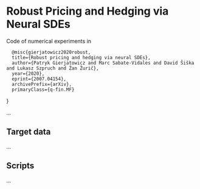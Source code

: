 # Robust Pricing and Hedging via Neural SDEs

Code of numerical experiments in

      @misc{gierjatowicz2020robust,
      title={Robust pricing and hedging via neural SDEs},
      author={Patryk Gierjatowicz and Marc Sabate-Vidales and David Šiška and Lukasz Szpruch and Žan Žurič},
      year={2020},
      eprint={2007.04154},
      archivePrefix={arXiv},
      primaryClass={q-fin.MF}
  }

...


## Target data
...

## Scripts
...

